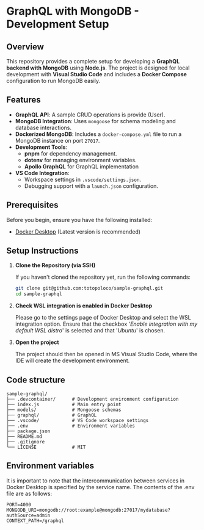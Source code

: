 # GraphQL with MongoDB - Development Setup

## Overview

This repository provides a complete setup for developing a **GraphQL backend with MongoDB** using **Node.js**. The project is designed for local development with **Visual Studio Code** and includes a **Docker Compose** configuration to run MongoDB easily.

## Features

- **GraphQL API**: A sample CRUD operations is provide (User).
- **MongoDB Integration**: Uses `mongoose` for schema modeling and database interactions.
- **Dockerized MongoDB**: Includes a `docker-compose.yml` file to run a MongoDB instance on port `27017`.
- **Development Tools**:
  - **pnpm** for dependency management.
  - **dotenv** for managing environment variables.
  - **Apollo GraphQL** for GraphQL implementation
- **VS Code Integration**:
  - Workspace settings in `.vscode/settings.json`.
  - Debugging support with a `launch.json` configuration.

## Prerequisites

Before you begin, ensure you have the following installed:

- [Docker Desktop](https://www.docker.com/products/docker-desktop/) (Latest version is recommended)

## Setup Instructions

1. **Clone the Repository (via SSH)**  
   
   If you haven't cloned the repository yet, run the following commands:

   ```sh
   git clone git@github.com:totopoloco/sample-graphql.git
   cd sample-graphql

2. **Check WSL integration is enabled in Docker Desktop**

   Please go to the settings page of Docker Desktop and select the WSL integration option. Ensure that the checkbox '*Enable integration with my default WSL distro*' is selected and that '*Ubuntu*' is chosen.

3. **Open the project**
  
   The project should then be opened in MS Visual Studio Code, where the IDE will create the development environment.

## Code structure
```
sample-graphql/
├── .devcontainer/      # Development environment configuration
├── index.js            # Main entry point
├── models/             # Mongoose schemas
├── graphql/            # GraphQL
├── .vscode/            # VS Code workspace settings
├── .env                # Environment variables
├── package.json
├── README.md
├── .gitignore
└── LICENSE             # MIT
```

## Environment variables

It is important to note that the intercommunication between services in Docker Desktop is specified by the service name.
The contents of the .env file are as follows:
```
PORT=4000
MONGODB_URI=mongodb://root:example@mongodb:27017/mydatabase?authSource=admin
CONTEXT_PATH=/graphql
```